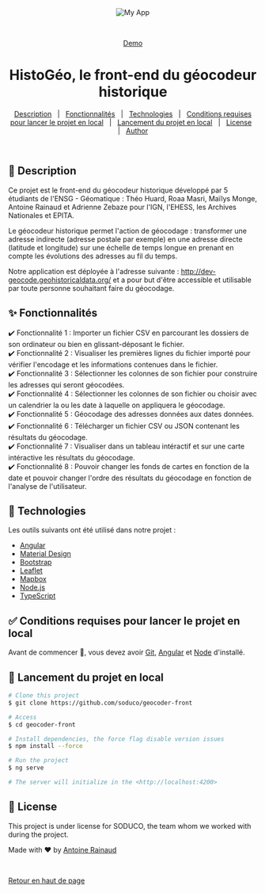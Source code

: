 <div align="center" id="top"> 
  <img src="https://github.com/soduco/geocoder-front/blob/Antoine/Style/src/assets/logo_HistoGeo.png" alt="My App" />

  &#xa0;

  <a href="https://github.com/soduco/geocoder-front/blob/Antoine/Style/Demo/Animation_short_boucle_reduced2.gif">Demo</a>
</div>

<h1 align="center"> HistoGéo, le front-end du géocodeur historique </h1>

<p align="center">
  
</p>

<!-- Status -->

<!-- <h4 align="center"> 
	🚧  My App 🚀 Under construction...  🚧
</h4> 

<hr> -->

<p align="center">
  <a href="#dart-description">Description</a> &#xa0; | &#xa0; 
  <a href="#sparkles-fonctionnalités">Fonctionnalités</a> &#xa0; | &#xa0;
  <a href="#rocket-technologies">Technologies</a> &#xa0; | &#xa0;
  <a href="#white_check_mark-conditions-requises-pour-lancer-le-projet-en-local">Conditions requises pour lancer le projet en local</a> &#xa0; | &#xa0;
  <a href="#checkered_flag-lancement-du-projet-en-local">Lancement du projet en local</a> &#xa0; | &#xa0;
  <a href="#memo-license">License</a> &#xa0; | &#xa0;
  <a href="https://github.com/Antoine-overflow" target="_blank">Author</a>
</p>

<br>

## :dart: Description ##

Ce projet est le front-end du géocodeur historique développé par 5 étudiants de l'ENSG - Géomatique : Théo Huard, Roaa Masri, Maïlys Monge, Antoine Rainaud et Adrienne Zebaze pour l'IGN, l'EHESS, les Archives Nationales et EPITA.

Le géocodeur historique permet l'action de géocodage : transformer une adresse indirecte (adresse postale par exemple) en une adresse directe (latitude et longitude) sur une échelle de temps longue en prenant en compte les évolutions des adresses au fil du temps.

Notre application est déployée à l'adresse suivante : http://dev-geocode.geohistoricaldata.org/ et a pour but d'être accessible et utilisable par toute personne souhaitant faire du géocodage. 

## :sparkles: Fonctionnalités ##

:heavy_check_mark: Fonctionnalité 1 : Importer un fichier CSV en parcourant les dossiers de son ordinateur ou bien en glissant-déposant le fichier. \
:heavy_check_mark: Fonctionnalité 2 : Visualiser les premières lignes du fichier importé pour vérifier l'encodage et les informations contenues dans le fichier. \
:heavy_check_mark: Fonctionnalité 3 : Sélectionner les colonnes de son fichier pour construire les adresses qui seront géocodées. \
:heavy_check_mark: Fonctionnalité 4 : Sélectionner les colonnes de son fichier ou choisir avec un calendrier la ou les date à laquelle on appliquera le géocodage.\
:heavy_check_mark: Fonctionnalité 5 : Géocodage des adresses données aux dates données. \
:heavy_check_mark: Fonctionnalité 6 : Télécharger un fichier CSV ou JSON contenant les résultats du géocodage. \
:heavy_check_mark: Fonctionnalité 7 : Visualiser dans un tableau intéractif et sur une carte intéractive les résultats du géocodage.\
:heavy_check_mark: Fonctionnalité 8 : Pouvoir changer les fonds de cartes en fonction de la date et pouvoir changer l'ordre des résultats du géocodage en fonction de l'analyse de l'utilisateur. 

## :rocket: Technologies ##

Les outils suivants ont été utilisé dans notre projet :

- [Angular](https://angular.io/)
- [Material Design](https://material.io/)
- [Bootstrap](https://getbootstrap.com/)
- [Leaflet](https://leafletjs.com/)
- [Mapbox](https://www.mapbox.com/)
- [Node.js](https://nodejs.org/en/)
- [TypeScript](https://www.typescriptlang.org/)

## :white_check_mark: Conditions requises pour lancer le projet en local ##

Avant de commencer :checkered_flag:, vous devez avoir [Git](https://git-scm.com), [Angular](https://angular.io/) et [Node](https://nodejs.org/en/) d'installé.

## :checkered_flag: Lancement du projet en local ##

```bash
# Clone this project
$ git clone https://github.com/soduco/geocoder-front

# Access
$ cd geocoder-front

# Install dependencies, the force flag disable version issues
$ npm install --force

# Run the project
$ ng serve

# The server will initialize in the <http://localhost:4200>
```

## :memo: License ##

This project is under license for SODUCO, the team whom we worked with during the project.


Made with :heart: by <a href="https://github.com/Antoine-overflow" target="_blank"> Antoine Rainaud </a>

&#xa0;

<a href="#top">Retour en haut de page</a>
